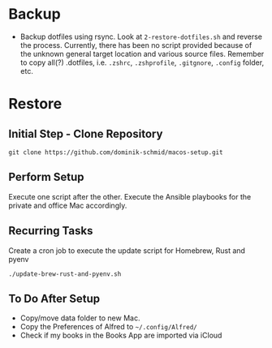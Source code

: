 # Backup

- Backup dotfiles using rsync. Look at `2-restore-dotfiles.sh` and reverse the process. Currently, there has been no script provided because of the unknown general target location and various source files. Remember to copy all(?) .dotfiles, i.e. `.zshrc`, `.zshprofile`, `.gitgnore`, `.config` folder, etc.

# Restore

## Initial Step - Clone Repository

```
git clone https://github.com/dominik-schmid/macos-setup.git
```

## Perform Setup

Execute one script after the other. Execute the Ansible playbooks for the private and office Mac accordingly.

## Recurring Tasks

Create a cron job to execute the update script for Homebrew, Rust and pyenv

```
./update-brew-rust-and-pyenv.sh
```

## To Do After Setup

- Copy/move data folder to new Mac.
- Copy the Preferences of Alfred to `~/.config/Alfred/`
- Check if my books in the Books App are imported via iCloud
